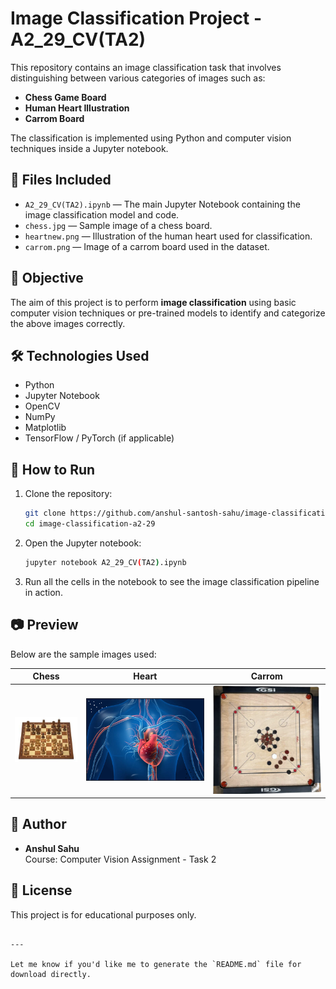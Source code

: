 # Image Classification Project - A2_29_CV(TA2)

This repository contains an image classification task that involves distinguishing between various categories of images such as:

- **Chess Game Board**
- **Human Heart Illustration**
- **Carrom Board**

The classification is implemented using Python and computer vision techniques inside a Jupyter notebook.

## 📁 Files Included

- `A2_29_CV(TA2).ipynb` — The main Jupyter Notebook containing the image classification model and code.
- `chess.jpg` — Sample image of a chess board.
- `heartnew.png` — Illustration of the human heart used for classification.
- `carrom.png` — Image of a carrom board used in the dataset.

## 🧠 Objective

The aim of this project is to perform **image classification** using basic computer vision techniques or pre-trained models to identify and categorize the above images correctly.

## 🛠️ Technologies Used

- Python
- Jupyter Notebook
- OpenCV
- NumPy
- Matplotlib
- TensorFlow / PyTorch (if applicable)

## 🔧 How to Run

1. Clone the repository:
   ```bash
   git clone https://github.com/anshul-santosh-sahu/image-classification-a2-29.git
   cd image-classification-a2-29
   ```

2. Open the Jupyter notebook:
   ```bash
   jupyter notebook A2_29_CV(TA2).ipynb
   ```

3. Run all the cells in the notebook to see the image classification pipeline in action.

## 📷 Preview

Below are the sample images used:

| Chess | Heart | Carrom |
|-------|-------|--------|
| ![chess](chess.jpg) | ![heart](heartnew.png) | ![carrom](carrom.png) |

## 👤 Author

- **Anshul Sahu**  
  Course: Computer Vision Assignment - Task 2

## 📜 License

This project is for educational purposes only.
```

---

Let me know if you'd like me to generate the `README.md` file for download directly.
